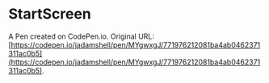 # StartScreen

A Pen created on CodePen.io. Original URL: [https://codepen.io/jadamshell/pen/MYgwxgJ/771976212081ba4ab0462371311ac0b5](https://codepen.io/jadamshell/pen/MYgwxgJ/771976212081ba4ab0462371311ac0b5).

